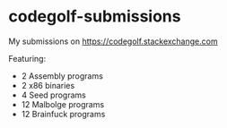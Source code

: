 # codegolf-submissions
My submissions on https://codegolf.stackexchange.com

Featuring:
 - 2 Assembly programs
 - 2 x86 binaries
 - 4 Seed programs
 - 12 Malbolge programs
 - 12 Brainfuck programs
